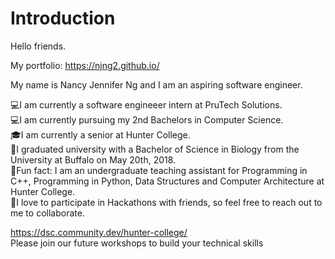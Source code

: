 # Introduction

Hello friends. 

My portfolio: https://njng2.github.io/

My name is Nancy Jennifer Ng and I am an aspiring software engineer.

💻I am currently a software engineeer intern at PruTech Solutions.  
💻I am currently pursuing my 2nd Bachelors in Computer Science.   
🎓I am currently a senior at Hunter College.  
🔬I graduated university with a Bachelor of Science in Biology from the University at Buffalo on May 20th, 2018.  
🌟Fun fact: I am an undergraduate teaching assistant for Programming in C++, Programming in Python, Data Structures and Computer Architecture at Hunter College.  
🌟I love to participate in Hackathons with friends, so feel free to reach out to me to collaborate.  




https://dsc.community.dev/hunter-college/  
Please join our future workshops to build your technical skills


